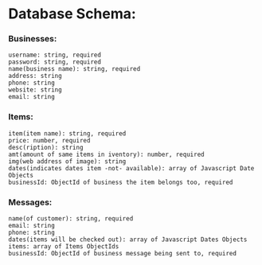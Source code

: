 # Database Schema:

  ### Businesses:
    username: string, required
    password: string, required
    name(business name): string, required
    address: string
    phone: string
    website: string
    email: string

  ### Items:
    item(item name): string, required
    price: number, required
    desc(ription): string
    amt(amount of same items in iventory): number, required
    img(web address of image): string
    dates(indicates dates item -not- available): array of Javascript Date Objects
    businessId: ObjectId of business the item belongs too, required

  ### Messages: 
    name(of customer): string, required
    email: string
    phone: string
    dates(items will be checked out): array of Javascript Dates Objects
    items: array of Items ObjectIds
    businessId: ObjectId of business message being sent to, required